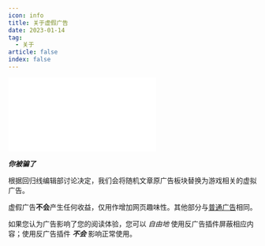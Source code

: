 ```yaml
---
icon: info
title: 关于虚假广告
date: 2023-01-14
tag:
  - 关于
article: false
index: false
---
```


<iframe src="//player.bilibili.com/player.html?aid=80433022&bvid=BV1GJ411x7h7&cid=137649199&page=1" scrolling="no" border="0" frameborder="no" framespacing="0" allowfullscreen="true"> </iframe>

***你被骗了***

根据回归线编辑部讨论决定，我们会将随机文章原广告板块替换为游戏相关的虚拟广告。

虚假广告**不会**产生任何收益，仅用作增加网页趣味性。其他部分与[普通广告](about-ads)相同。

如果您认为广告影响了您的阅读体验，您可以 *自由地* 使用反广告插件屏蔽相应内容；使用反广告插件 ***不会*** 影响正常使用。